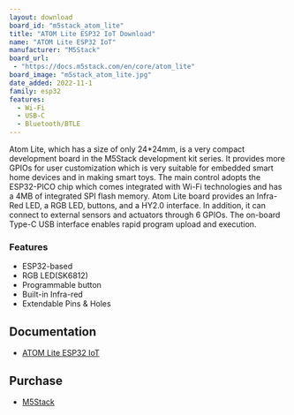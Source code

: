 ```yaml
---
layout: download
board_id: "m5stack_atom_lite"
title: "ATOM Lite ESP32 IoT Download"
name: "ATOM Lite ESP32 IoT"
manufacturer: "M5Stack"
board_url:
 - "https://docs.m5stack.com/en/core/atom_lite"
board_image: "m5stack_atom_lite.jpg"
date_added: 2022-11-1
family: esp32
features:
  - Wi-Fi
  - USB-C
  - Bluetooth/BTLE
---
```


Atom Lite, which has a size of only 24*24mm, is a very compact development board in the M5Stack development kit series. It provides more GPIOs for user customization which is very suitable for embedded smart home devices and in making smart toys. The main control adopts the ESP32-PICO chip which comes integrated with Wi-Fi technologies and has a 4MB of integrated SPI flash memory. Atom Lite board provides an Infra-Red LED, a RGB LED, buttons, and a HY2.0 interface. In addition, it can connect to external sensors and actuators through 6 GPIOs. The on-board Type-C USB interface enables rapid program upload and execution.

### Features
- ESP32-based
- RGB LED(SK6812)
- Programmable button
- Built-in Infra-red
- Extendable Pins & Holes

## Documentation

* [ATOM Lite ESP32 IoT](https://docs.m5stack.com/en/core/atom_lite)

## Purchase

* [M5Stack](https://shop.m5stack.com/collections/m5-controllers/products/atom-lite-esp32-development-kit)